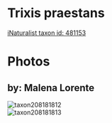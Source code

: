 
Trixis praestans
================
  
[iNaturalist taxon id: 481153](https://www.inaturalist.org/taxa/481153)
# Photos

## by: Malena Lorente
  
![taxon208181812](https://inaturalist-open-data.s3.amazonaws.com/photos/223025619/medium.png)  
![taxon208181813](https://inaturalist-open-data.s3.amazonaws.com/photos/223025702/medium.png)